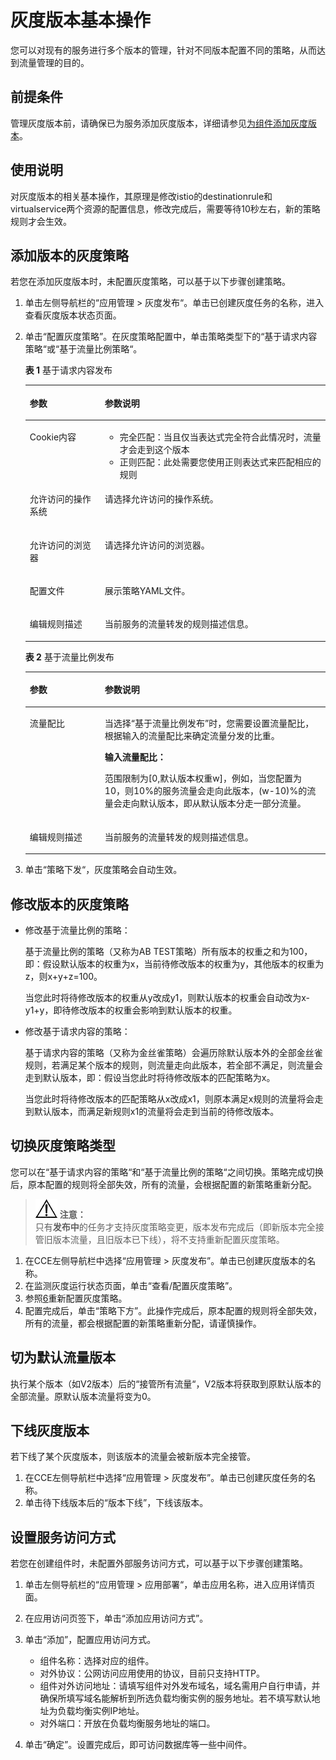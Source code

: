 # 灰度版本基本操作<a name="cce_01_0043"></a>

您可以对现有的服务进行多个版本的管理，针对不同版本配置不同的策略，从而达到流量管理的目的。

## 前提条件<a name="section1924182985518"></a>

管理灰度版本前，请确保已为服务添加灰度版本，详细请参见[为组件添加灰度版本](为组件添加灰度版本.md)。

## 使用说明<a name="section1848961318567"></a>

对灰度版本的相关基本操作，其原理是修改istio的destinationrule和virtualservice两个资源的配置信息，修改完成后，需要等待10秒左右，新的策略规则才会生效。

## 添加版本的灰度策略<a name="section26760523562"></a>

若您在添加灰度版本时，未配置灰度策略，可以基于以下步骤创建策略。

1.  单击左侧导航栏的“应用管理 \> 灰度发布“。单击已创建灰度任务的名称，进入查看灰度版本状态页面。
2.  单击“配置灰度策略”。在灰度策略配置中，单击策略类型下的“基于请求内容策略“或“基于流量比例策略“。

    **表 1**  基于请求内容发布

    <a name="table847413118431"></a>
    <table><thead align="left"><tr id="cce_01_0039_row124304515719"><th class="cellrowborder" valign="top" width="25%" id="mcps1.2.3.1.1"><p id="cce_01_0039_p824319451715"><a name="cce_01_0039_p824319451715"></a><a name="cce_01_0039_p824319451715"></a>参数</p>
    </th>
    <th class="cellrowborder" valign="top" width="75%" id="mcps1.2.3.1.2"><p id="cce_01_0039_p6243145279"><a name="cce_01_0039_p6243145279"></a><a name="cce_01_0039_p6243145279"></a>参数说明</p>
    </th>
    </tr>
    </thead>
    <tbody><tr id="cce_01_0039_row18243184517718"><td class="cellrowborder" valign="top" width="25%" headers="mcps1.2.3.1.1 "><p id="cce_01_0039_p724316451276"><a name="cce_01_0039_p724316451276"></a><a name="cce_01_0039_p724316451276"></a>Cookie内容</p>
    </td>
    <td class="cellrowborder" valign="top" width="75%" headers="mcps1.2.3.1.2 "><a name="cce_01_0039_ul16981953114618"></a><a name="cce_01_0039_ul16981953114618"></a><ul id="cce_01_0039_ul16981953114618"><li>完全匹配：当且仅当表达式完全符合此情况时，流量才会走到这个版本</li><li>正则匹配：此处需要您使用正则表达式来匹配相应的规则</li></ul>
    </td>
    </tr>
    <tr id="cce_01_0039_row57594698163823"><td class="cellrowborder" valign="top" width="25%" headers="mcps1.2.3.1.1 "><p id="cce_01_0039_p34658933163823"><a name="cce_01_0039_p34658933163823"></a><a name="cce_01_0039_p34658933163823"></a>允许访问的操作系统</p>
    </td>
    <td class="cellrowborder" valign="top" width="75%" headers="mcps1.2.3.1.2 "><p id="cce_01_0039_p55910193163823"><a name="cce_01_0039_p55910193163823"></a><a name="cce_01_0039_p55910193163823"></a>请选择允许访问的操作系统。</p>
    </td>
    </tr>
    <tr id="cce_01_0039_row20053750163835"><td class="cellrowborder" valign="top" width="25%" headers="mcps1.2.3.1.1 "><p id="cce_01_0039_p13741066163835"><a name="cce_01_0039_p13741066163835"></a><a name="cce_01_0039_p13741066163835"></a>允许访问的浏览器</p>
    </td>
    <td class="cellrowborder" valign="top" width="75%" headers="mcps1.2.3.1.2 "><p id="cce_01_0039_p39284525163835"><a name="cce_01_0039_p39284525163835"></a><a name="cce_01_0039_p39284525163835"></a>请选择允许访问的浏览器。</p>
    </td>
    </tr>
    <tr id="cce_01_0039_row4982614816408"><td class="cellrowborder" valign="top" width="25%" headers="mcps1.2.3.1.1 "><p id="cce_01_0039_p938620516408"><a name="cce_01_0039_p938620516408"></a><a name="cce_01_0039_p938620516408"></a>配置文件</p>
    </td>
    <td class="cellrowborder" valign="top" width="75%" headers="mcps1.2.3.1.2 "><p id="cce_01_0039_p2208511016408"><a name="cce_01_0039_p2208511016408"></a><a name="cce_01_0039_p2208511016408"></a>展示策略YAML文件。</p>
    </td>
    </tr>
    <tr id="cce_01_0039_row102442451479"><td class="cellrowborder" valign="top" width="25%" headers="mcps1.2.3.1.1 "><p id="cce_01_0039_p5244645979"><a name="cce_01_0039_p5244645979"></a><a name="cce_01_0039_p5244645979"></a>编辑规则描述</p>
    </td>
    <td class="cellrowborder" valign="top" width="75%" headers="mcps1.2.3.1.2 "><p id="cce_01_0039_p10244114511716"><a name="cce_01_0039_p10244114511716"></a><a name="cce_01_0039_p10244114511716"></a>当前服务的流量转发的规则描述信息。</p>
    </td>
    </tr>
    </tbody>
    </table>

    **表 2**  基于流量比例发布

    <a name="table11406019164546"></a>
    <table><thead align="left"><tr id="cce_01_0039_row60092824163621"><th class="cellrowborder" valign="top" width="25%" id="mcps1.2.3.1.1"><p id="cce_01_0039_p52690018163621"><a name="cce_01_0039_p52690018163621"></a><a name="cce_01_0039_p52690018163621"></a>参数</p>
    </th>
    <th class="cellrowborder" valign="top" width="75%" id="mcps1.2.3.1.2"><p id="cce_01_0039_p40033081163621"><a name="cce_01_0039_p40033081163621"></a><a name="cce_01_0039_p40033081163621"></a>参数说明</p>
    </th>
    </tr>
    </thead>
    <tbody><tr id="cce_01_0039_row28609634163621"><td class="cellrowborder" valign="top" width="25%" headers="mcps1.2.3.1.1 "><p id="cce_01_0039_p52648224163746"><a name="cce_01_0039_p52648224163746"></a><a name="cce_01_0039_p52648224163746"></a>流量配比</p>
    </td>
    <td class="cellrowborder" valign="top" width="75%" headers="mcps1.2.3.1.2 "><p id="cce_01_0039_p36647776163746"><a name="cce_01_0039_p36647776163746"></a><a name="cce_01_0039_p36647776163746"></a>当选择<span class="uicontrol" id="cce_01_0039_uicontrol61394534163746"><a name="cce_01_0039_uicontrol61394534163746"></a><a name="cce_01_0039_uicontrol61394534163746"></a>“基于流量比例发布”</span>时，您需要设置流量配比，根据输入的流量配比来确定流量分发的比重。</p>
    <p id="cce_01_0039_p15679897163746"><a name="cce_01_0039_p15679897163746"></a><a name="cce_01_0039_p15679897163746"></a><strong id="cce_01_0039_b6901346163746"><a name="cce_01_0039_b6901346163746"></a><a name="cce_01_0039_b6901346163746"></a>输入流量配比：</strong></p>
    <p id="cce_01_0039_p62112114163746"><a name="cce_01_0039_p62112114163746"></a><a name="cce_01_0039_p62112114163746"></a>范围限制为[0,默认版本权重w]，例如，当您配置为10，则10%的服务流量会走向此版本，(w-10)%的流量会走向默认版本，即从默认版本分走一部分流量。</p>
    </td>
    </tr>
    <tr id="cce_01_0039_row38853013163621"><td class="cellrowborder" valign="top" width="25%" headers="mcps1.2.3.1.1 "><p id="cce_01_0039_p48356782163746"><a name="cce_01_0039_p48356782163746"></a><a name="cce_01_0039_p48356782163746"></a>编辑规则描述</p>
    </td>
    <td class="cellrowborder" valign="top" width="75%" headers="mcps1.2.3.1.2 "><p id="cce_01_0039_p24585295163746"><a name="cce_01_0039_p24585295163746"></a><a name="cce_01_0039_p24585295163746"></a>当前服务的流量转发的规则描述信息。</p>
    </td>
    </tr>
    </tbody>
    </table>

3.  单击“策略下发“，灰度策略会自动生效。

## 修改版本的灰度策略<a name="section57825471454"></a>

-   修改基于流量比例的策略：

    基于流量比例的策略（又称为AB TEST策略）所有版本的权重之和为100，即：假设默认版本的权重为x，当前待修改版本的权重为y，其他版本的权重为z，则x+y+z=100。

    当您此时将待修改版本的权重从y改成y1，则默认版本的权重会自动改为x-y1+y，即待修改版本的权重会影响到默认版本的权重。

-   修改基于请求内容的策略：

    基于请求内容的策略（又称为金丝雀策略）会遍历除默认版本外的全部金丝雀规则，若满足某个版本的规则，则流量走向此版本，若全部不满足，则流量会走到默认版本，即：假设当您此时将待修改版本的匹配策略为x。

    当您此时将待修改版本的匹配策略从x改成x1，则原本满足x规则的流量将会走到默认版本，而满足新规则x1的流量将会走到当前的待修改版本。


## 切换灰度策略类型<a name="section9745163813214"></a>

您可以在“基于请求内容的策略“和“基于流量比例的策略“之间切换。策略完成切换后，原本配置的规则将全部失效，所有的流量，会根据配置的新策略重新分配。

>![](public_sys-resources/icon-notice.gif) **注意：**   
>只有**发布中**的任务才支持灰度策略变更，版本发布完成后（即新版本完全接管旧版本流量，且旧版本已下线），将不支持重新配置灰度策略。  

1.  在CCE左侧导航栏中选择“应用管理  \> 灰度发布”。单击已创建灰度版本的名称。
2.  在监测灰度运行状态页面，单击“查看/配置灰度策略”。
3.  参照[6](为组件添加灰度版本.md#li5242204519710)重新配置灰度策略。
4.  配置完成后，单击“策略下方”。此操作完成后，原本配置的规则将全部失效，所有的流量，都会根据配置的新策略重新分配，请谨慎操作。

## 切为默认流量版本<a name="section124701017142211"></a>

执行某个版本（如V2版本）后的“接管所有流量“，V2版本将获取到原默认版本的全部流量。原默认版本流量将变为0。

## 下线灰度版本<a name="section4846173143614"></a>

若下线了某个灰度版本，则该版本的流量会被新版本完全接管。

1.  在CCE左侧导航栏中选择“应用管理  \> 灰度发布”。单击已创建灰度任务的名称。
2.  单击待下线版本后的“版本下线”，下线该版本。

## 设置服务访问方式<a name="section7817603536"></a>

若您在创建组件时，未配置外部服务访问方式，可以基于以下步骤创建策略。

1.  单击左侧导航栏的“应用管理 \> 应用部署“，单击应用名称，进入应用详情页面。
2.  在应用访问页签下，单击“添加应用访问方式”。
3.  单击“添加”，配置应用访问方式。
    -   组件名称：选择对应的组件。
    -   对外协议：公网访问应用使用的协议，目前只支持HTTP。
    -   组件对外访问地址：请填写组件对外发布域名，域名需用户自行申请，并确保所填写域名能解析到所选负载均衡实例的服务地址。若不填写默认地址为负载均衡实例IP地址。
    -   对外端口：开放在负载均衡服务地址的端口。

4.  单击“确定”。设置完成后，即可访问数据库等一些中间件。

